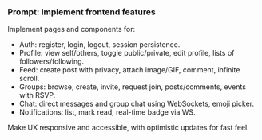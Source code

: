 ### Prompt: Implement frontend features

Implement pages and components for:
- Auth: register, login, logout, session persistence.
- Profile: view self/others, toggle public/private, edit profile, lists of followers/following.
- Feed: create post with privacy, attach image/GIF, comment, infinite scroll.
- Groups: browse, create, invite, request join, posts/comments, events with RSVP.
- Chat: direct messages and group chat using WebSockets, emoji picker.
- Notifications: list, mark read, real-time badge via WS.

Make UX responsive and accessible, with optimistic updates for fast feel.

